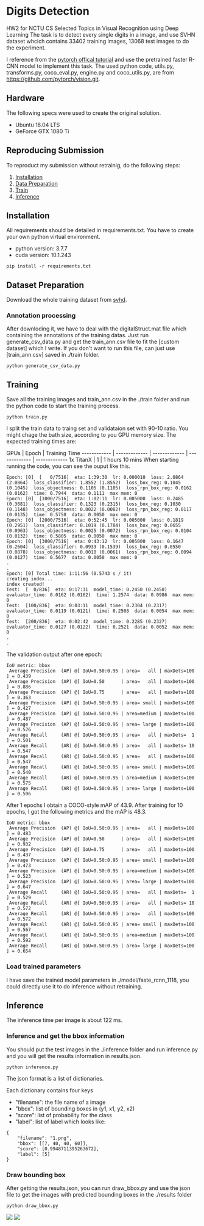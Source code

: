 # Digits Detection
HW2 for NCTU CS Selected Topics in Visual Recognition using Deep Learning
The task is to detect every single digits in a image, and use SVHN dataset whcich contains 33402 training images, 13068 test images to do the experiment.

I reference from the [pytorch offical tutorial](https://pytorch.org/tutorials/intermediate/torchvision_tutorial.html) and use the pretrained faster R-CNN model to implement this task.
The used python code, utils.py, transforms.py, coco_eval.py, engine.py and coco_utils.py, are from https://github.com/pytorch/vision.git.



## Hardware
The following specs were used to create the original solution.
- Ubuntu 18.04 LTS
- GeForce GTX 1080 Ti

## Reproducing Submission
To reproduct my submission without retrainig, do the following steps:
1. [Installation](#installation)
2. [Data Preparation](#data-preparation)
3. [Train](#train)
4. [Inference](#inference)

## Installation
All requirements should be detailed in requirements.txt. 
You have to create your own python virtual environment.
- python version: 3.7.7 
- cuda version: 10.1.243

```
pip install -r requirements.txt
```

## Dataset Preparation
Download the whole training dataset from [svhd](http://ufldl.stanford.edu/housenumbers/).
### Annotation processing 
After downloding it, we have to deal with the digitalStruct.mat file which containing the annotations of the training datas.
Just run generate_csv_data.py and get the train_ann.csv file to fit the [custom dataset] which I write.
If you don't want to run this file, can just use [train_ann.csv] saved in ./train folder.

```
python generate_csv_data.py
```




## Training
Save all the training images and train_ann.csv in the ./train folder and run the python code to start the training process. 

```
python train.py
```
I split the train data to traing set and validataion set with 90-10 ratio.
You might chage the bath size, according to you GPU memory size.
The expected training times are:

 GPUs  | Epoch | Training Time
------------ | ------------- | ------------- | ------------- | -------------
 1x TitanX  | 1 | 1 hours 10 mins
When starting running the code, you can see the ouput like this.
```
Epoch: [0]  [   0/7516]  eta: 1:39:30  lr: 0.000010  loss: 2.0864 (2.0864)  loss_classifier: 1.8552 (1.8552)  loss_box_reg: 0.1045 (0.1045)  loss_objectness: 0.1105 (0.1105)  loss_rpn_box_reg: 0.0162 (0.0162)  time: 0.7944  data: 0.1111  max mem: 0
Epoch: [0]  [1000/7516]  eta: 1:02:11  lr: 0.005000  loss: 0.2485 (0.3681)  loss_classifier: 0.1323 (0.2315)  loss_box_reg: 0.1030 (0.1148)  loss_objectness: 0.0022 (0.0082)  loss_rpn_box_reg: 0.0117 (0.0135)  time: 0.5750  data: 0.0050  max mem: 0
Epoch: [0]  [2000/7516]  eta: 0:52:45  lr: 0.005000  loss: 0.1819 (0.2951)  loss_classifier: 0.1019 (0.1784)  loss_box_reg: 0.0655 (0.0963)  loss_objectness: 0.0025 (0.0072)  loss_rpn_box_reg: 0.0104 (0.0132)  time: 0.5805  data: 0.0050  max mem: 0
Epoch: [0]  [3000/7516]  eta: 0:43:12  lr: 0.005000  loss: 0.1647 (0.2604)  loss_classifier: 0.0933 (0.1539)  loss_box_reg: 0.0550 (0.0878)  loss_objectness: 0.0010 (0.0061)  loss_rpn_box_reg: 0.0094 (0.0127)  time: 0.5677  data: 0.0050  max mem: 0
.
.
Epoch: [0] Total time: 1:11:56 (0.5743 s / it)
creating index...
index created!
Test:  [  0/836]  eta: 0:17:31  model_time: 0.2450 (0.2450)  evaluator_time: 0.0162 (0.0162)  time: 1.2574  data: 0.0986  max mem: 0
Test:  [100/836]  eta: 0:03:11  model_time: 0.2304 (0.2317)  evaluator_time: 0.0119 (0.0121)  time: 0.2508  data: 0.0054  max mem: 0
Test:  [200/836]  eta: 0:02:42  model_time: 0.2285 (0.2327)  evaluator_time: 0.0127 (0.0122)  time: 0.2521  data: 0.0052  max mem: 0
.
.
```

The validation output after one epoch:
```
IoU metric: bbox
 Average Precision  (AP) @[ IoU=0.50:0.95 | area=   all | maxDets=100 ] = 0.439
 Average Precision  (AP) @[ IoU=0.50      | area=   all | maxDets=100 ] = 0.886
 Average Precision  (AP) @[ IoU=0.75      | area=   all | maxDets=100 ] = 0.363
 Average Precision  (AP) @[ IoU=0.50:0.95 | area= small | maxDets=100 ] = 0.427
 Average Precision  (AP) @[ IoU=0.50:0.95 | area=medium | maxDets=100 ] = 0.487
 Average Precision  (AP) @[ IoU=0.50:0.95 | area= large | maxDets=100 ] = 0.576
 Average Recall     (AR) @[ IoU=0.50:0.95 | area=   all | maxDets=  1 ] = 0.501
 Average Recall     (AR) @[ IoU=0.50:0.95 | area=   all | maxDets= 10 ] = 0.547
 Average Recall     (AR) @[ IoU=0.50:0.95 | area=   all | maxDets=100 ] = 0.547
 Average Recall     (AR) @[ IoU=0.50:0.95 | area= small | maxDets=100 ] = 0.540
 Average Recall     (AR) @[ IoU=0.50:0.95 | area=medium | maxDets=100 ] = 0.575
 Average Recall     (AR) @[ IoU=0.50:0.95 | area= large | maxDets=100 ] = 0.596
```
After 1 epochs I obtain a COCO-style mAP of 43.9.
After training for 10 epochs, I got the following metrics and the mAP is 48.3.
```
IoU metric: bbox
 Average Precision  (AP) @[ IoU=0.50:0.95 | area=   all | maxDets=100 ] = 0.483
 Average Precision  (AP) @[ IoU=0.50      | area=   all | maxDets=100 ] = 0.932
 Average Precision  (AP) @[ IoU=0.75      | area=   all | maxDets=100 ] = 0.437
 Average Precision  (AP) @[ IoU=0.50:0.95 | area= small | maxDets=100 ] = 0.473
 Average Precision  (AP) @[ IoU=0.50:0.95 | area=medium | maxDets=100 ] = 0.523
 Average Precision  (AP) @[ IoU=0.50:0.95 | area= large | maxDets=100 ] = 0.647
 Average Recall     (AR) @[ IoU=0.50:0.95 | area=   all | maxDets=  1 ] = 0.529
 Average Recall     (AR) @[ IoU=0.50:0.95 | area=   all | maxDets= 10 ] = 0.572
 Average Recall     (AR) @[ IoU=0.50:0.95 | area=   all | maxDets=100 ] = 0.572
 Average Recall     (AR) @[ IoU=0.50:0.95 | area= small | maxDets=100 ] = 0.567
 Average Recall     (AR) @[ IoU=0.50:0.95 | area=medium | maxDets=100 ] = 0.592
 Average Recall     (AR) @[ IoU=0.50:0.95 | area= large | maxDets=100 ] = 0.654
```



### Load trained parameters
I have save the trained model parameters in ./model/faste_rcnn_1118, you could directly use it to do inference without retraining.


## Inference
The inference time per image is about 122 ms.
### Inference and get the bbox information
You should put the test images in the ./inference folder and run inference.py and you will get the results information in results.json.
```
python inference.py
```
The json format is a list of dictionaries.

Each dictionary contains four keys
- "filename": the file name of a image 
- "bbox": list of bounding boxes in (y1, x1, y2, x2)
- "score": list of probability for the class
- "label": list of label
which looks like: 
```
{
    "filename": "1.png",
    "bbox": [[7, 40, 40, 60]],
    "score": [0.9948711395263672], 
    "label": [5]
}
```

### Draw bounding box
After getting the results.json, you can run draw_bbox.py and use the json file to get the images with predicted bounding boxes in the ./results folder
```
python draw_bbox.py
```

![](https://i.imgur.com/N7OwQAc.png) 
![](https://i.imgur.com/aVjS6Ww.png)





